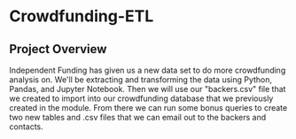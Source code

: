 # Crowdfunding-ETL

## Project Overview
Independent Funding has given us a new data set to do more crowdfunding analysis on. We'll be extracting and transforming the data using Python, Pandas, and Jupyter Notebook. Then we will use our "backers.csv" file that we created to import into our crowdfunding database that we previously created in the module. From there we can run some bonus queries to create two new tables and .csv files that we can email out to the backers and contacts.

